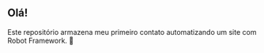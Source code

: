 ## Olá! 

Este repositório armazena meu primeiro contato automatizando um site com Robot Framework. 🤖 